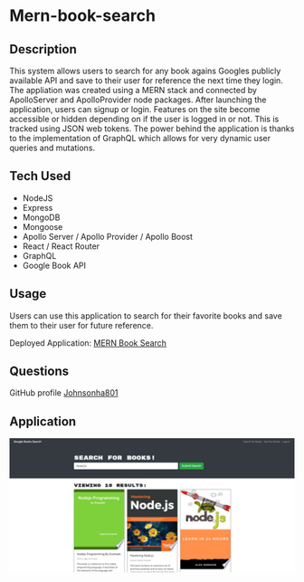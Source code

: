 # Mern-book-search

## Description

This system allows users to search for any book agains Googles publicly available API and save to their user for reference the next time they login. The appliation was created using a MERN stack and connected by ApolloServer and ApolloProvider node packages. After launching the application, users can signup or login. Features on the site become accessible or hidden depending on if the user is logged in or not. This is tracked using JSON web tokens. The power behind the application is thanks to the implementation of GraphQL which allows for very dynamic user queries and mutations. 

## Tech Used
  * NodeJS
  * Express
  * MongoDB
  * Mongoose
  * Apollo Server / Apollo Provider / Apollo Boost
  * React / React Router
  * GraphQL
  * Google Book API

## Usage

Users can use this application to search for their favorite books and save them to their user for future reference. 

Deployed Application: [MERN Book Search]()

## Questions

GitHub profile [Johnsonha801](https://github.com/Johnsonha801)

## Application
![Working Project Screenshot](/app.PNG)
